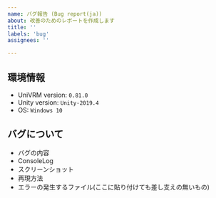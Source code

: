 ```yaml
---
name: バグ報告 (Bug report(ja))
about: 改善のためのレポートを作成します
title: ''
labels: 'bug'
assignees: ''

---
```


## 環境情報

 - UniVRM version: `0.81.0`
 - Unity version: `Unity-2019.4`
 - OS: `Windows 10`

## バグについて

* バグの内容
* ConsoleLog
* スクリーンショット
* 再現方法
* エラーの発生するファイル(ここに貼り付けても差し支えの無いもの)
